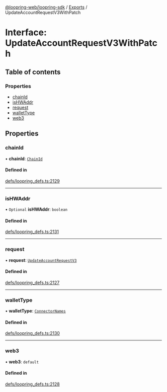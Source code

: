 [@loopring-web/loopring-sdk](../README.md) / [Exports](../modules.md) / UpdateAccountRequestV3WithPatch

# Interface: UpdateAccountRequestV3WithPatch

## Table of contents

### Properties

- [chainId](UpdateAccountRequestV3WithPatch.md#chainid)
- [isHWAddr](UpdateAccountRequestV3WithPatch.md#ishwaddr)
- [request](UpdateAccountRequestV3WithPatch.md#request)
- [walletType](UpdateAccountRequestV3WithPatch.md#wallettype)
- [web3](UpdateAccountRequestV3WithPatch.md#web3)

## Properties

### chainId

• **chainId**: [`ChainId`](../enums/ChainId.md)

#### Defined in

[defs/loopring_defs.ts:2129](https://github.com/Loopring/loopring_sdk/blob/02976c9/src/defs/loopring_defs.ts#L2129)

___

### isHWAddr

• `Optional` **isHWAddr**: `boolean`

#### Defined in

[defs/loopring_defs.ts:2131](https://github.com/Loopring/loopring_sdk/blob/02976c9/src/defs/loopring_defs.ts#L2131)

___

### request

• **request**: [`UpdateAccountRequestV3`](UpdateAccountRequestV3.md)

#### Defined in

[defs/loopring_defs.ts:2127](https://github.com/Loopring/loopring_sdk/blob/02976c9/src/defs/loopring_defs.ts#L2127)

___

### walletType

• **walletType**: [`ConnectorNames`](../enums/ConnectorNames.md)

#### Defined in

[defs/loopring_defs.ts:2130](https://github.com/Loopring/loopring_sdk/blob/02976c9/src/defs/loopring_defs.ts#L2130)

___

### web3

• **web3**: `default`

#### Defined in

[defs/loopring_defs.ts:2128](https://github.com/Loopring/loopring_sdk/blob/02976c9/src/defs/loopring_defs.ts#L2128)
